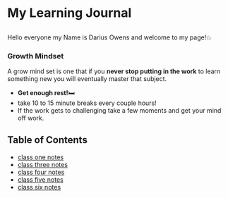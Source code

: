 # My Learning Journal 

##
Hello everyone my Name is Darius Owens and welcome to my page!:boom:
### Growth Mindset
A grow mind set is one that if you **never stop putting in the work** to learn something new you will eventually master that subject.  

- **Get enough rest!**:bed:
- take 10 to 15 minute breaks every couple hours!
- If the work gets to challenging take a few moments and get your mind off work.

## Table of Contents
- [class one notes](dayonereadingnotes.md)
- [class three notes](daythreereadingnotes.md)
- [class four notes](dayfourreadingnotes.md)
- [class five notes](dayfivereadingnotes.md)
- [class six notes](daysixreadingnotes.md)